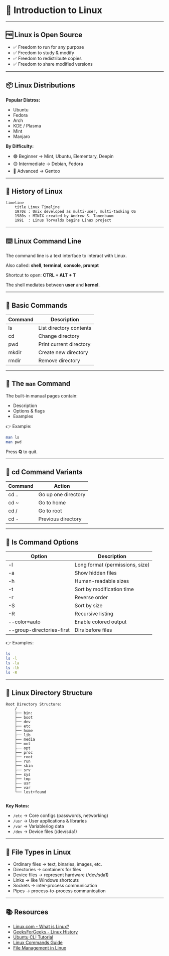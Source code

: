 # 🐧 Introduction to Linux

---

## 🆓 Linux is Open Source
- ✅ Freedom to run for any purpose  
- ✅ Freedom to study & modify  
- ✅ Freedom to redistribute copies  
- ✅ Freedom to share modified versions  

---

## 📦 Linux Distributions

**Popular Distros:**
- Ubuntu  
- Fedora  
- Arch  
- KDE / Plasma  
- Mint  
- Manjaro  

**By Difficulty:**
- 🟢 Beginner → Mint, Ubuntu, Elementary, Deepin  
- 🟡 Intermediate → Debian, Fedora  
- 🔴 Advanced → Gentoo  

---

## 📜 History of Linux

```mermaid
timeline
    title Linux Timeline
    1970s : Unix developed as multi-user, multi-tasking OS
    1980s : MINIX created by Andrew S. Tanenbaum
    1991  : Linus Torvalds begins Linux project
```

---

## ⌨️ Linux Command Line

The command line is a text interface to interact with Linux.  

Also called: **shell**, **terminal**, **console**, **prompt**  

Shortcut to open: **CTRL + ALT + T**  

The shell mediates between **user** and **kernel**.  

---

## 📂 Basic Commands

| Command | Description                |
|---------|----------------------------|
| ls      | List directory contents    |
| cd      | Change directory           |
| pwd     | Print current directory    |
| mkdir   | Create new directory       |
| rmdir   | Remove directory           |

---

## 📖 The `man` Command

The built-in manual pages contain:  
- Description  
- Options & flags  
- Examples  

👉 Example:  
```bash
man ls
man pwd
```
Press **Q** to quit.  

---

## 🔄 cd Command Variants

| Command | Action               |
|---------|----------------------|
| cd ..   | Go up one directory  |
| cd ~    | Go to home           |
| cd /    | Go to root           |
| cd -    | Previous directory   |

---

## 📜 ls Command Options

| Option | Description                       |
|--------|-----------------------------------|
| -l     | Long format (permissions, size)   |
| -a     | Show hidden files                 |
| -h     | Human-readable sizes              |
| -t     | Sort by modification time         |
| -r     | Reverse order                     |
| -S     | Sort by size                      |
| -R     | Recursive listing                 |
| --color=auto | Enable colored output       |
| --group-directories-first | Dirs before files |

👉 Examples:
```bash
ls
ls -l
ls -la
ls -lh
ls -R
```

---

## 🌳 Linux Directory Structure

```mermaid
Root Directory Structure:
    /
    ├── bin:  
    ├── boot  
    ├── dev   
    ├── etc   
    ├── home  
    ├── lib   
    ├── media 
    ├── mnt   
    ├── opt   
    ├── proc  
    ├── root
    ├── run   
    ├── sbin  
    ├── srv   
    ├── sys   
    ├── tmp   
    ├── usr   
    ├── var   
    └── lost+found
    
```

**Key Notes:**
- `/etc` → Core configs (passwords, networking)  
- `/usr` → User applications & libraries  
- `/var` → Variable/log data  
- `/dev` → Device files (/dev/sda1)  

---

## 📂 File Types in Linux

- Ordinary files → text, binaries, images, etc.  
- Directories → containers for files  
- Device files → represent hardware (/dev/sda1)  
- Links → like Windows shortcuts  
- Sockets → inter-process communication  
- Pipes → process-to-process communication  

---

## 📚 Resources

- [Linux.com - What is Linux?](https://www.linux.com/what-is-linux/)  
- [GeeksForGeeks - Linux History](https://www.geeksforgeeks.org/history-of-linux/)  
- [Ubuntu CLI Tutorial](https://ubuntu.com/tutorials/command-line-for-beginners)  
- [Linux Commands Guide](https://linuxcommand.org/)  
- [File Management in Linux](https://www.geeksforgeeks.org/file-management-in-linux/)  